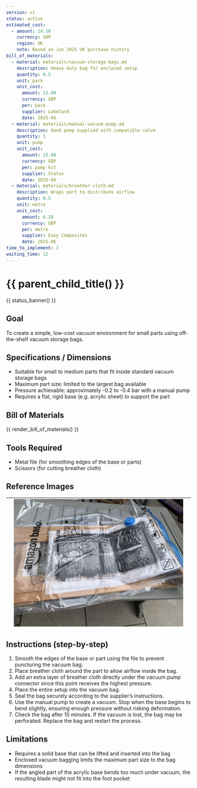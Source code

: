 ```yaml
---
version: v1
status: active
estimated_cost:
  - amount: 24.10
    currency: GBP
    region: UK
    note: Based on Jun 2025 UK purchase history
bill_of_materials:
  - material: materials/vacuum-storage-bags.md
    description: Heavy-duty bag for enclosed setup
    quantity: 0.5
    unit: pack
    unit_cost:
      amount: 12.00
      currency: GBP
      per: pack
      supplier: Lakeland
      date: 2025-06
  - material: materials/manual-vacuum-pump.md
    description: Hand pump supplied with compatible valve
    quantity: 1
    unit: pump
    unit_cost:
      amount: 15.00
      currency: GBP
      per: pump kit
      supplier: Status
      date: 2025-06
  - material: materials/breather-cloth.md
    description: Wraps part to distribute airflow
    quantity: 0.5
    unit: metre
    unit_cost:
      amount: 6.20
      currency: GBP
      per: metre
      supplier: Easy Composites
      date: 2025-06
time_to_implement: 3
waiting_time: 12
---
```

# {{ parent_child_title() }}
{{ status_banner() }}

## Goal
To create a simple, low-cost vacuum environment for small parts using off-the-shelf vacuum storage bags.

## Specifications / Dimensions
- Suitable for small to medium parts that fit inside standard vacuum storage bags
- Maximum part size: limited to the largest bag available
- Pressure achievable: approximately -0.2 to -0.4 bar with a manual pump
- Requires a flat, rigid base (e.g. acrylic sheet) to support the part

## Bill of Materials

{{ render_bill_of_materials() }}

## Tools Required
- Metal file (for smoothing edges of the base or parts)
- Scissors (for cutting breather cloth)

## Reference Images

|          | ![Full Bagging](full_bagging.jpeg) |          |
|----------|------------------------------------|----------|

## Instructions (step-by-step)
1. Smooth the edges of the base or part using the file to prevent puncturing the vacuum bag.
2. Place breather cloth around the part to allow airflow inside the bag.
3. Add an extra layer of breather cloth directly under the vacuum pump connector since this point receives the highest pressure.
4. Place the entire setup into the vacuum bag.
5. Seal the bag securely according to the supplier’s instructions.
6. Use the manual pump to create a vacuum. Stop when the base begins to bend slightly, ensuring enough pressure without risking deformation.
7. Check the bag after 10 minutes. If the vacuum is lost, the bag may be perforated. Replace the bag and restart the process.



## Limitations
- Requires a solid base that can be lifted and inserted into the bag
- Enclosed vacuum bagging limits the maximum part size to the bag dimensions
- If the angled part of the acrylic base bends too much under vacuum, the resulting blade might not fit into the foot pocket
